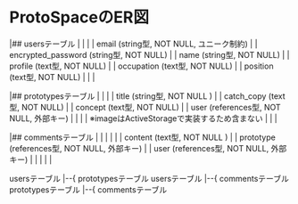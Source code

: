 # ProtoSpaceのER図

|## usersテーブル                                       |
|                                                      |
| email (string型, NOT NULL, ユニーク制約)               |
| encrypted_password (string型, NOT NULL)              |
| name (string型, NOT NULL)                            |
| profile (text型, NOT NULL)                           |
| occupation (text型, NOT NULL)                        |
| position (text型, NOT NULL)                          |
|                                                      |

|## prototypesテーブル                                  |
|                                                      |
| title (string型, NOT NULL )                          |
| catch_copy (text型, NOT NULL)                        |
| concept (text型, NOT NULL)                           |
| user (references型, NOT NULL, 外部キー)               |
|                                                     |
| ※imageはActiveStorageで実装するため含まない             |
|                                                      |

|## commentsテーブル                                    |
|                                                      |
|                                                      |
| content (text型, NOT NULL )                          |
| prototype (references型, NOT NULL, 外部キー)          |
| user (references型, NOT NULL, 外部キー)               |
|                                                     |
|                                                      |

usersテーブル |--{ prototypesテーブル
usersテーブル |--{ commentsテーブル
prototypesテーブル |--{ commentsテーブル
